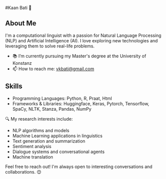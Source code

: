 #Kaan Bati 👋

## About Me
I'm a computational linguist with a passion for Natural Language Processing (NLP) and Artificial Intelligence (AI). I love exploring new technologies and leveraging them to solve real-life problems. 

- 📚 I’m currently pursuing my Master's degree at the University of Konstanz
- 📫 How to reach me: vkbati@gmail.com

## Skills
- Programming Languages: Python, R, Praat, Html
- Frameworks & Libraries: Huggingface, Keras, Pytorch, Tensorflow, SpaCy, NLTK, Stanza, Pandas, NumPy


🔍 My research interests include:
- NLP algorithms and models
- Machine Learning applications in linguistics
- Text generation and summarization
- Sentiment analysis
- Dialogue systems and conversational agents
- Machine translation

  
Feel free to reach out! I'm always open to interesting conversations and collaborations. 😊

